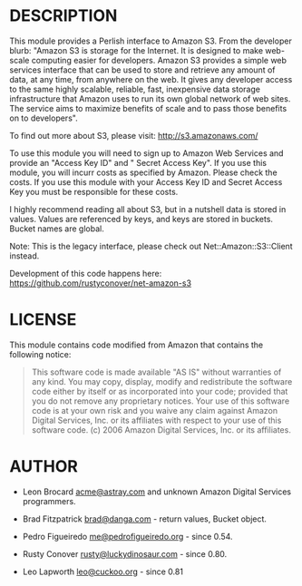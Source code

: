 # DESCRIPTION

This module provides a Perlish interface to Amazon S3. From the
developer blurb: "Amazon S3 is storage for the Internet. It is designed
to make web-scale computing easier for developers. Amazon S3 provides a
simple web services interface that can be used to store and retrieve any
amount of data, at any time, from anywhere on the web. It gives any
developer access to the same highly scalable, reliable, fast,
inexpensive data storage infrastructure that Amazon uses to run its own
global network of web sites. The service aims to maximize benefits of
scale and to pass those benefits on to developers".

To find out more about S3, please visit: http://s3.amazonaws.com/

To use this module you will need to sign up to Amazon Web Services and
provide an "Access Key ID" and " Secret Access Key". If you use this
module, you will incurr costs as specified by Amazon. Please check the
costs. If you use this module with your Access Key ID and Secret Access
Key you must be responsible for these costs.

I highly recommend reading all about S3, but in a nutshell data is
stored in values. Values are referenced by keys, and keys are stored in
buckets. Bucket names are global.

Note: This is the legacy interface, please check out
Net::Amazon::S3::Client instead.

Development of this code happens here:
https://github.com/rustyconover/net-amazon-s3

# LICENSE

This module contains code modified from Amazon that contains the
following notice:

> This software code is made available "AS IS" without warranties of any
> kind.  You may copy, display, modify and redistribute the software
> code either by itself or as incorporated into your code; provided that
> you do not remove any proprietary notices.  Your use of this software
> code is at your own risk and you waive any claim against Amazon
> Digital Services, Inc. or its affiliates with respect to your use of
> this software code. (c) 2006 Amazon Digital Services, Inc. or its
> affiliates.

# AUTHOR

* Leon Brocard <acme@astray.com> and unknown Amazon Digital Services programmers.

* Brad Fitzpatrick <brad@danga.com> - return values, Bucket object.

* Pedro Figueiredo <me@pedrofigueiredo.org> - since 0.54.

* Rusty Conover <rusty@luckydinosaur.com> - since 0.80.

* Leo Lapworth <leo@cuckoo.org> - since 0.81